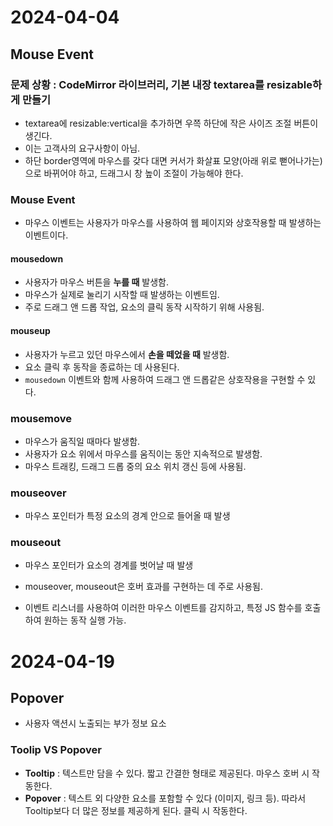 # 2024-04-04
## Mouse Event
### 문제 상황 : CodeMirror 라이브러리, 기본 내장 textarea를 resizable하게 만들기
- textarea에 resizable:vertical을 추가하면 우쯕 하단에 작은 사이즈 조절 버튼이 생긴다.
- 이는 고객사의 요구사항이 아님.
- 하단 border영역에 마우스를 갖다 대면 커서가 화살표 모양(아래 위로 뻗어나가는)으로 바뀌어야 하고, 드래그시 창 높이 조절이 가능해야 한다.

### Mouse Event
- 마우스 이벤트는 사용자가 마우스를 사용하여 웹 페이지와 상호작용할 때 발생하는 이벤트이다.

#### mousedown 
- 사용자가 마우스 버튼을 **누를 때** 발생함.
- 마우스가 실제로 눌리기 시작할 때 발생하는 이벤트임.
- 주로 드래그 앤 드롭 작업, 요소의 클릭 동작 시작하기 위해 사용됨.

#### mouseup
- 사용자가 누르고 있던 마우스에서 **손을 떼었을 때** 발생함.
- 요소 클릭 후 동작을 종료하는 데 사용된다.
- `mousedown` 이벤트와 함께 사용하여 드래그 앤 드롭같은 상호작용을 구현할 수 있다.

### mousemove
- 마우스가 움직일 때마다 발생함.
- 사용자가 요소 위에서 마우스를 움직이는 동안 지속적으로 발생함.
- 마우스 트래킹, 드래그 드롭 중의 요소 위치 갱신 등에 사용됨.

### mouseover
- 마우스 포인터가 특정 요소의 경계 안으로 들어올 때 발생

### mouseout
- 마우스 포인터가 요소의 경계를 벗어날 때 발생

- mouseover, mouseout은 호버 효과를 구현하는 데 주로 사용됨.
- 이벤트 리스너를 사용하여 이러한 마우스 이벤트를 감지하고, 특정 JS 함수를 호출하여 원하는 동작 실행 가능.



# 2024-04-19
## Popover
- 사용자 액션시 노출되는 부가 정보 요소
  
### Toolip VS Popover
- **Tooltip** : 텍스트만 담을 수 있다. 짧고 간결한 형태로 제공된다. 마우스 호버 시 작동한다.
- **Popover** : 텍스트 외 다양한 요소를 포함할 수 있다 (이미지, 링크 등). 따라서 Tooltip보다 더 많은 정보를 제공하게 된다. 클릭 시 작동한다.
